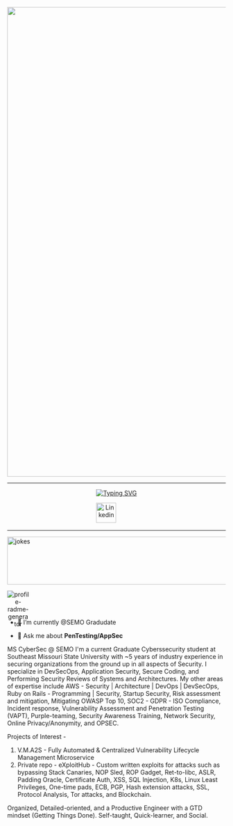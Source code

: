 <p align="center">
  <img src="https://media.tenor.com/3bTxZ4HdrysAAAAd/pixels-neon.gif" width="1080px">
</p>



<hr>

<p align="center">
  <a href="https://git.io/typing-svg"><img src="https://readme-typing-svg.herokuapp.com?font=Ubuntu&weight=700&size=28&pause=1000&color=2FE7F7&center=true&vCenter=true&width=435&lines=SOC+Analyst;IAM;AI/ML+Enthusiast;Trying+To+Learn+New+Things;+Pentesting+Is+Fun+To+Learn+%E2%9D%A4%EF%B8%8F;" alt="Typing SVG" /></a>
</p>

<!-- Social icons section -->
<p align="center"> 
  <a style="display: inline;" href="https://www.linkedin.com/in/archit-b-155681310/"><img width="46px" alt="Linkedin" title="Linkedin" src="Images/linkedin.png"/></a>
  &#8287;&#8287;&#8287;&#8287;&#8287;
  &#8287;&#8287;&#8287;&#8287;&#8287;
</p>
<hr>


<p align="left"> <img width="900" height="110" src="https://readme-jokes.vercel.app/api" alt ="jokes"/> </p>

<!-- new -->

<!-- profile view -->
<div style="text-align: center; width: 50px; height: 50px;" align="center">
<img height="auto" src="https://komarev.com/ghpvc/?username=i-am-faith&label=Profile%20views&color=0e75b6&style=flat" alt="profile-radme-generator" />
</div>

- 🌱 I’m currently @SEMO Gradudate

- 💬 Ask me about **PenTesting/AppSec**

MS CyberSec @ SEMO
I'm a current Graduate Cyberssecurity student at Southeast Missouri State University with ~5 years of industry experience in securing organizations from the ground up in all aspects of Security. I specialize in DevSecOps, Application Security, Secure Coding, and Performing Security Reviews of Systems and Architectures.
My other areas of expertise include AWS - Security | Architecture | DevOps | DevSecOps, Ruby on Rails - Programming | Security, Startup Security, Risk assessment and mitigation, Mitigating OWASP Top 10, SOC2 - GDPR - ISO Compliance, Incident response, Vulnerability Assessment and Penetration Testing (VAPT), Purple-teaming, Security Awareness Training, Network Security, Online Privacy/Anonymity, and OPSEC.

Projects of Interest -
1. V.M.A2S - Fully Automated & Centralized Vulnerability Lifecycle Management Microservice
2. Private repo - eXploitHub - Custom written exploits for attacks such as bypassing Stack Canaries, NOP Sled, ROP Gadget, Ret-to-libc, ASLR, Padding Oracle, Certificate Auth, XSS, SQL Injection, K8s, Linux Least Privileges, One-time pads, ECB, PGP, Hash extension attacks, SSL, Protocol Analysis, Tor attacks, and Blockchain.

Organized, Detailed-oriented, and a Productive Engineer with a GTD mindset (Getting Things Done). Self-taught, Quick-learner, and Social.
